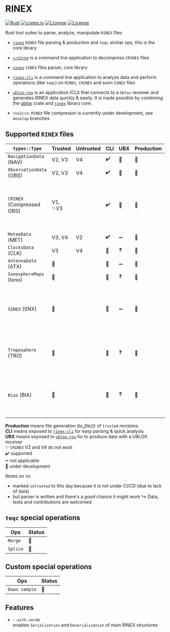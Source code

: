 RINEX 
=====

[![Rust](https://github.com/gwbres/rinex/actions/workflows/rust.yml/badge.svg)](https://github.com/gwbres/rinex/actions/workflows/rust.yml)
[![crates.io](https://docs.rs/rinex/badge.svg)](https://docs.rs/rinex/badge.svg)
[![License](https://img.shields.io/badge/license-Apache%202.0-blue?style=flat-square)](https://github.com/gwbres/rinex/blob/main/LICENSE-APACHE)
[![License](https://img.shields.io/badge/license-MIT-blue?style=flat-square)](https://github.com/gwbres/rinex/blob/main/LICENSE-MIT) 


Rust tool suites to parse, analyze, manipulate `RINEX` files

* [`rinex`](rinex/) `RINEX` file parsing & production and `teqc` similar ops, 
this is the core library

* [`crx2rnx`](crx2rnx/) is a command line application to decompress `CRINEX` files

* [`sinex`](sinex/) `SINEX` files parser, core library

* [`rinex-cli`](rinex-cli/) is a command line application
to analyze data and perform operations (like `teqc`) on `RINEX`, `CRINEX` 
and soon `SINEX` files

* [`ublox-rnx`](ublox-rnx) is an application (CLI) that connects to a `Ublox`
receiver and generates RINEX data quickly & easily.
It is made possible by combining the [ublox](https://github.com/lkolbly/ublox) crate
and [`rinex`](rinex/) library core.

* `rnx2crx`: `RINEX` file compressor is currently under development,
see `develop` branches

## Supported `RINEX` files

| `types::Type`            | Trusted           | Untrusted          | CLI                    | UBX                  | Production    |          Notes          |
|--------------------------|-------------------|--------------------|------------------------|----------------------|---------------|-------------------------
| `NavigationData` (NAV)   | V2, V3            |   V4               |  :heavy_check_mark:    | :construction:       |:construction: |                         |
| `ObservationData` (OBS)  | V2, V3            |   V4               |  :heavy_check_mark:    | :construction:       |:construction: |                          |
| `CRINEX` (Compressed OBS)| V1, :sparkles:V3  |                    |  :heavy_check_mark:    | :construction:       |:construction: |  `.XXX.gz` data cannot be understood, user must manualy <br /> uncompress to `.XXX` first |
| `MeteoData` (MET)        | V3, V4            | V2                 |  :heavy_check_mark:    | :heavy_minus_sign:   |:construction: |                          |  
| `ClocksData` (CLK)       | V3                | V4                 |  :construction:        | :question:           |:construction: |                          |
| `AntennaData` (ATX)      | :construction:    |                    |  :construction:        | :heavy_minus_sign:   |:construction: |                          |
| `IonosphereMaps` (Iono)  | :construction:    |                    |  :construction:        | :question:           |:construction: |                          |
| `SINEX` (SNX)            | :construction:    |                    |  :construction:        | :heavy_minus_sign:   |:construction: |   `SINEX` are special `RINEX`, they are managed by a dedicated <br /> [`core library`](sinex/) |
| `Troposphere` (TRO)      | :construction:    |                    |  :construction:        | :question:           |:construction: |   `Troposphere` are one possible declination of SINEX files |
| `Bias` (BIA)             | :construction:    |                    |  :construction:        | :question:           |:construction: |   `Bias` solutions are one possible declination of SINEX files |

**Production** means file generation (_to_file()_) of `trusted` revisions  
**CLI** means exposed to [`rinex-cli`](rinex-cli/) for easy parsing & quick analysis  
**UBX** means exposed to [`ublox-rnx`](ublox-rnx/) for to produce data with a UBLOX receiver  
:sparkles: `CRINEX` V2 and V4 do not exist  
:heavy_check_mark: supported   
:heavy_minus_sign: not applicable   
:construction: under development  

Notes on `V4`: 
- marked `untrusted` to this day because it is not under CI/CD (due to lack of data)
- but parser is written and there's a good chance it might work
:arrow_right_hook: Data, tests and contributions are welcomed

## `teqc` special operations

| Ops      | Status          | 
|----------|-----------------|
| `Merge` | :construction:   |
| `Splice` | :construction:  | 

## Custom special operations

| Ops           | Status          | 
|---------------|-----------------|
| `Down sample` | :construction:  |

## Features

* `--with-serde`   
enables `Serialization` and `Deserialization` of main RINEX structures
